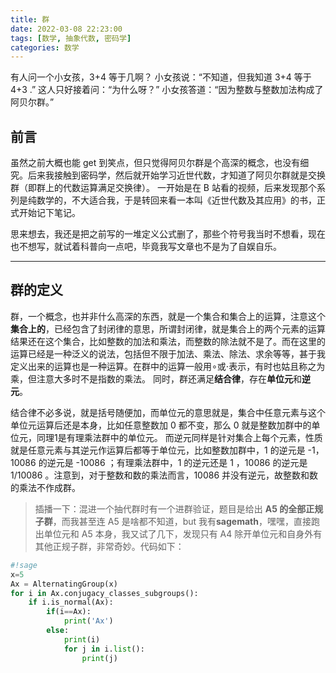 ```yaml
---
title: 群
date: 2022-03-08 22:23:00
tags: [数学, 抽象代数, 密码学]
categories: 数学
---
```


有人问一个小女孩，3+4 等于几啊？
小女孩说：“不知道，但我知道 3+4 等于 4+3 .”
这人只好接着问：“为什么呀？”
小女孩答道：“因为整数与整数加法构成了阿贝尔群。”
<!--more-->

## 前言

虽然之前大概也能 get 到笑点，但只觉得阿贝尔群是个高深的概念，也没有细究。后来我接触到密码学，然后就开始学习近世代数，才知道了阿贝尔群就是交换群（即群上的代数运算满足交换律）。
一开始是在 B 站看的视频，后来发现那个系列是纯数学的，不大适合我，于是转回来看一本叫《近世代数及其应用》的书，正式开始记下笔记。

思来想去，我还是把之前写的一堆定义公式删了，那些个符号我当时不想看，现在也不想写，就试着科普向一点吧，毕竟我写文章也不是为了自娱自乐。
********************************

## 群的定义

群，一个概念，也并非什么高深的东西，就是一个集合和集合上的运算，注意这个**集合上的**，已经包含了封闭律的意思，所谓封闭律，就是集合上的两个元素的运算结果还在这个集合，比如整数的加法和乘法，而整数的除法就不是了。而在这里的运算已经是一种泛义的说法，包括但不限于加法、乘法、除法、求余等等，甚于我定义出来的运算也是一种运算。在群中的运算一般用$\circ$或$\cdot$表示，有时也姑且称之为乘，但注意大多时不是指数的乘法。
同时，群还满足**结合律**，存在**单位元**和**逆元**。

结合律不必多说，就是括号随便加，而单位元的意思就是，集合中任意元素与这个单位元运算后还是本身，比如任意整数加 0 都不变，那么 0 就是整数加群中的单位元，同理1是有理乘法群中的单位元。
而逆元同样是针对集合上每个元素，性质就是任意元素与其逆元作运算后都等于单位元，比如整数加群中，1 的逆元是 -1，10086 的逆元是 -10086 ；有理乘法群中，1 的逆元还是 1 ，10086 的逆元是 1/10086 。注意到，对于整数和数的乘法而言，10086 并没有逆元，故整数和数的乘法不作成群。

> 插播一下：混进一个抽代群时有一个进群验证，题目是给出 **A5 的全部正规子群**，而我甚至连 A5 是啥都不知道，but 我有**sagemath**，嘿嘿，直接跑出单位元和 A5 本身，我又试了几下，发现只有 A4 除开单位元和自身外有其他正规子群，非常奇妙。代码如下：

```Python
#!sage
x=5
Ax = AlternatingGroup(x)
for i in Ax.conjugacy_classes_subgroups():
    if i.is_normal(Ax):
        if(i==Ax):
            print('Ax')
        else:
            print(i)
            for j in i.list():
                print(j)
```
